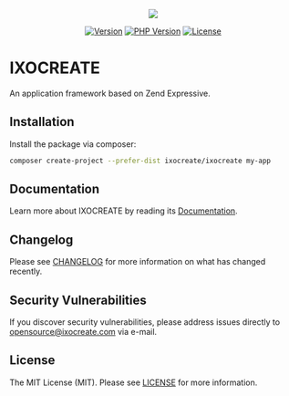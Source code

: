 <p align="center"><img src="https://ixocreate.github.io/img/ixocreate/ixocreate-logo.svg"></p>

<p align="center">
<a href="https://packagist.org/packages/ixocreate/ixocreate"><img src="https://img.shields.io/packagist/v/ixocreate/ixocreate.svg" alt="Version"></a>
<a href="https://packagist.org/packages/ixocreate/ixocreate"><img src="https://img.shields.io/packagist/php-v/ixocreate/ixocreate.svg" alt="PHP Version"></a>
<a href="https://github.com/ixocreate/ixocreate/blob/master/LICENSE"><img src="https://img.shields.io/github/license/ixocreate/ixocreate.svg" alt="License"></a>
</p>

# IXOCREATE

An application framework based on Zend Expressive.

## Installation

Install the package via composer:

```sh
composer create-project --prefer-dist ixocreate/ixocreate my-app
```

## Documentation

Learn more about IXOCREATE by reading its [Documentation](https://ixocreate.github.io/).

## Changelog

Please see [CHANGELOG](CHANGELOG.md) for more information on what has changed recently.

## Security Vulnerabilities

If you discover security vulnerabilities, please address issues directly to opensource@ixocreate.com via e-mail.

## License

The MIT License (MIT). Please see [LICENSE](LICENSE) for more information.
